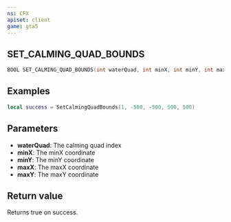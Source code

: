 ```yaml
---
ns: CFX
apiset: client
game: gta5
---
```

## SET_CALMING_QUAD_BOUNDS

```c
BOOL SET_CALMING_QUAD_BOUNDS(int waterQuad, int minX, int minY, int maxX, int maxY);
```

## Examples

```lua
local success = SetCalmingQuadBounds(1, -500, -500, 500, 500)
```

## Parameters
* **waterQuad**: The calming quad index
* **minX**: The minX coordinate
* **minY**: The minY coordinate
* **maxX**: The maxX coordinate
* **maxY**: The maxY coordinate

## Return value
Returns true on success.